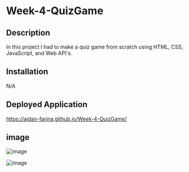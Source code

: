 # Week-4-QuizGame

## Description

In this project I had to make a quiz game from scratch using HTML, CSS, JavaScript, and Web API's.

## Installation

N/A

## Deployed Application

https://aidan-farina.github.io/Week-4-QuizGame/

## image

![image](https://user-images.githubusercontent.com/127269326/232849224-255ec0b2-1d9f-4c3f-a54a-cc015a549e1a.png)

![image](https://user-images.githubusercontent.com/127269326/232849292-8052ad08-35ab-4b0d-8051-b27c50a75787.png)

